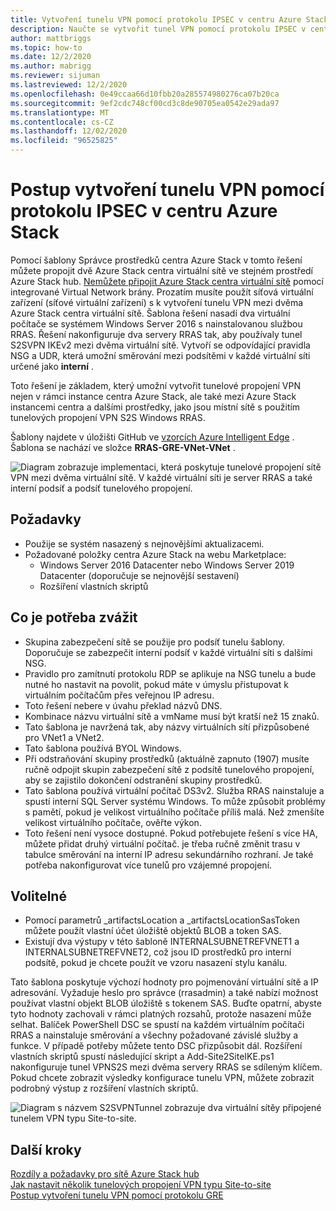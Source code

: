 ```yaml
---
title: Vytvoření tunelu VPN pomocí protokolu IPSEC v centru Azure Stack
description: Naučte se vytvořit tunel VPN pomocí protokolu IPSEC v centru Azure Stack.
author: mattbriggs
ms.topic: how-to
ms.date: 12/2/2020
ms.author: mabrigg
ms.reviewer: sijuman
ms.lastreviewed: 12/2/2020
ms.openlocfilehash: 0e49ccaa66d10fbb20a285574980276ca07b20ca
ms.sourcegitcommit: 9ef2cdc748cf00cd3c8de90705ea0542e29ada97
ms.translationtype: MT
ms.contentlocale: cs-CZ
ms.lasthandoff: 12/02/2020
ms.locfileid: "96525825"
---
```

# <a name="how-to-create-a-vpn-tunnel-using-ipsec--in-azure-stack-hub"></a>Postup vytvoření tunelu VPN pomocí protokolu IPSEC v centru Azure Stack

Pomocí šablony Správce prostředků centra Azure Stack v tomto řešení můžete propojit dvě Azure Stack centra virtuální sítě ve stejném prostředí Azure Stack hub. [Nemůžete připojit Azure Stack centra virtuální sítě](./azure-stack-network-differences.md) pomocí integrované Virtual Network brány. Prozatím musíte použít síťová virtuální zařízení (síťové virtuální zařízení) s k vytvoření tunelu VPN mezi dvěma Azure Stack centra virtuální sítě. Šablona řešení nasadí dva virtuální počítače se systémem Windows Server 2016 s nainstalovanou službou RRAS. Řešení nakonfiguruje dva servery RRAS tak, aby používaly tunel S2SVPN IKEv2 mezi dvěma virtuální sítě. Vytvoří se odpovídající pravidla NSG a UDR, která umožní směrování mezi podsítěmi v každé virtuální síti určené jako **interní** . 

Toto řešení je základem, který umožní vytvořit tunelové propojení VPN nejen v rámci instance centra Azure Stack, ale také mezi Azure Stack instancemi centra a dalšími prostředky, jako jsou místní sítě s použitím tunelových propojení VPN S2S Windows RRAS.

Šablony najdete v úložišti GitHub ve [vzorcích Azure Intelligent Edge](https://github.com/Azure-Samples/azure-intelligent-edge-patterns) . Šablona se nachází ve složce **RRAS-GRE-VNet-VNet** . 

![Diagram zobrazuje implementaci, která poskytuje tunelové propojení sítě VPN mezi dvěma virtuální sítě. V každé virtuální síti je server RRAS a také interní podsíť a podsíť tunelového propojení.](./media/azure-stack-network-howto-vpn-tunnel-ipsec/overview.png)

## <a name="requirements"></a>Požadavky

- Použije se systém nasazený s nejnovějšími aktualizacemi. 
- Požadované položky centra Azure Stack na webu Marketplace:
    -  Windows Server 2016 Datacenter nebo Windows Server 2019 Datacenter (doporučuje se nejnovější sestavení)
    -  Rozšíření vlastních skriptů

## <a name="things-to-consider"></a>Co je potřeba zvážit

- Skupina zabezpečení sítě se použije pro podsíť tunelu šablony.  Doporučuje se zabezpečit interní podsíť v každé virtuální síti s dalšími NSG.
- Pravidlo pro zamítnutí protokolu RDP se aplikuje na NSG tunelu a bude nutné ho nastavit na povolit, pokud máte v úmyslu přistupovat k virtuálním počítačům přes veřejnou IP adresu.
- Toto řešení nebere v úvahu překlad názvů DNS.
- Kombinace názvu virtuální sítě a vmName musí být kratší než 15 znaků.
- Tato šablona je navržená tak, aby názvy virtuálních sítí přizpůsobené pro VNet1 a VNet2.
- Tato šablona používá BYOL Windows.
- Při odstraňování skupiny prostředků (aktuálně zapnuto (1907) musíte ručně odpojit skupin zabezpečení sítě z podsítě tunelového propojení, aby se zajistilo dokončení odstranění skupiny prostředků.
- Tato šablona používá virtuální počítač DS3v2.  Služba RRAS nainstaluje a spustí interní SQL Server systému Windows.  To může způsobit problémy s pamětí, pokud je velikost virtuálního počítače příliš malá.  Než zmenšíte velikost virtuálního počítače, ověřte výkon.
- Toto řešení není vysoce dostupné.  Pokud potřebujete řešení s více HA, můžete přidat druhý virtuální počítač. je třeba ručně změnit trasu v tabulce směrování na interní IP adresu sekundárního rozhraní.  Je také potřeba nakonfigurovat více tunelů pro vzájemné propojení.

## <a name="optional"></a>Volitelné

- Pomocí parametrů _artifactsLocation a _artifactsLocationSasToken můžete použít vlastní účet úložiště objektů BLOB a token SAS.
- Existují dva výstupy v této šabloně INTERNALSUBNETREFVNET1 a INTERNALSUBNETREFVNET2, což jsou ID prostředků pro interní podsítě, pokud je chcete použít ve vzoru nasazení stylu kanálu.

Tato šablona poskytuje výchozí hodnoty pro pojmenování virtuální sítě a IP adresování.  Vyžaduje heslo pro správce (rrasadmin) a také nabízí možnost používat vlastní objekt BLOB úložiště s tokenem SAS.  Buďte opatrní, abyste tyto hodnoty zachovali v rámci platných rozsahů, protože nasazení může selhat.  Balíček PowerShell DSC se spustí na každém virtuálním počítači RRAS a nainstaluje směrování a všechny požadované závislé služby a funkce.  V případě potřeby můžete tento DSC přizpůsobit dál.  Rozšíření vlastních skriptů spustí následující skript a Add-Site2SiteIKE.ps1 nakonfiguruje tunel VPNS2S mezi dvěma servery RRAS se sdíleným klíčem.  Pokud chcete zobrazit výsledky konfigurace tunelu VPN, můžete zobrazit podrobný výstup z rozšíření vlastních skriptů.

![Diagram s názvem S2SVPNTunnel zobrazuje dva virtuální sítěy připojené tunelem VPN typu Site-to-site.](./media/azure-stack-network-howto-vpn-tunnel-ipsec/s2svpntunnel.svg)

## <a name="next-steps"></a>Další kroky

[Rozdíly a požadavky pro sítě Azure Stack hub](azure-stack-network-differences.md)  
[Jak nastavit několik tunelových propojení VPN typu Site-to-site](network-howto-vpn-tunnel.md)  
[Postup vytvoření tunelu VPN pomocí protokolu GRE](network-howto-vpn-tunnel-gre.md)
